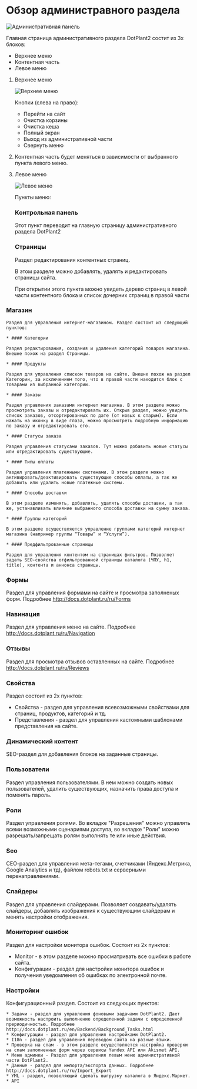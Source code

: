 # Обзор администравного раздела

![Административная панель](images/admin-panel.png)

Главная страница административного раздела DotPlant2 состит из 3х блоков:
* Верхнее меню
* Контентная часть
* Левое меню

1. Верхнее меню

    ![Верхнее меню](images/top-menu.png)

    Кнопки (слева на право):
    * Перейти на сайт
    * Очистка корзины
    * Очистка кеша
    * Полный экран
    * Выход из административной части
    * Свернуть меню

2. Контентная часть будет меняться в зависимости от выбранного пункта левого меню.

3. Левое меню

    ![Левое меню](images/sidebar-menu.png)
    
    Пункты меню:
    ### Контрольная панель 
    
    Этот пункт переводит на главную страницу административного раздела DotPlant2
    
    ### Страницы 
    
    Раздел редактирования контентных страниц. 
    
    В этом разделе можно добавлять, удалять и редактировать страницы сайта.
    
    При открытии этого пункта можно увидеть дерево страниц в левой части контентного блока и список дочерних страниц в правой части
    
 ### Магазин 
    
    Раздел для управления интернет-магазином. Раздел состоит из следующий пунктов:
    
    * #### Категории 
    
    Раздел редактирования, создания и удаления категорий товаров магазина. Внешне похож на раздел Страницы.
    
    * #### Продукты 
    
    Раздел для управления списком товаров на сайте. Внешне похож на раздел Категории, за исключением того, что в правой части находится блок с товарами из выбранной категории.
    
    * #### Заказы
    
    Раздел управления заказами интернет магазина. В этом разделе можно просмотреть заказы и отредактировать их. Открыв раздел, можно увидеть список заказов, отсортированных по дате (от новых к старым). Если нажать на иконку в виде глаза, можно просмотреть подробную информацию по заказу и отредактировать его.
    
    * #### Статусы заказа 
    
    Раздел управления статусами заказов. Тут можно добавить новые статусы или отредактировать существующие.
    
    * #### Типы оплаты 
    
    Раздел управления платежными системами. В этом разделе можно активировать/деактивировать существующие способы оплаты, а так же добавить или удалить новые платежные системы.
    
    * #### Способы доставки 
    
    В этом разделе изменять, добавлять, удалять способы доставки, а так же, устанавливать влияние выбранного способа доставки на сумму заказа.
    
    * #### Группы категорий 
    
    В этом разделе осуществляется управление группами категорий интернет магазина (например группы “Товары” и “Услуги”).
    
    * #### Предфильтрованные страницы 
    
    Раздел для управления контентом на страницах фильтров. Позволяет задать SEO-свойства отфильтрованной страницы каталога (ЧПУ, h1, title), контента и аннонса страницы.
    
 ### Формы

 Раздел для управления формами на сайте и просмотра заполненых форм. Подробнее http://docs.dotplant.ru/ru/Forms 

 ### Навинация 
    
 Раздел для управления меню на сайте. Подробнее http://docs.dotplant.ru/ru/Navigation 
    
 ### Отзывы 
    
 Раздел для просмотра отзывов оставленных на сайте. Подробнее http://docs.dotplant.ru/ru/Reviews 
    
 ### Свойства
    
 Раздел состоит из 2х пунктов:
    
 * Свойства - раздел для управления всевозможными свойствами для страниц, продуктов, категорий и тд.
 * Представления - раздел для управления кастомными шаблонами представления на сайте.
    
 ### Динамический контент
    
 SEO-раздел для добавления блоков на заданные страницы.
    
 ### Пользователи 
    
 Раздел управления пользователями. В нем можно создать новых пользователей, удалить существующих, назначить права доступа и поменять пароль.
    
 ### Роли 
    
 Раздел управления ролями. Во вкладке "Разрешения" можно управлять всеми возможными сценариями доступа, во вкладке "Роли" можно разрешать/запрещать ролям выполнять те или иные действия.
    
 ### Seo
    
 СЕО-раздел для управления мета-тегами, счетчиками (Яндекс.Метрика, Google Analytics и тд), файлом robots.txt и серверными перенаправлениями.
    
 ### Слайдеры 
    
 Раздел для управления слайдерами. Позволяет создавать/удалять слайдеры, добавлять изображения к существующим слайдерам и менять настройки отображения.
    
 ### Мониторинг ошибок 
    
 Раздел для настройки монитора ошибок. Состоит из 2х пунктов:
    
 * Monitor - в этом разделе можно просматривать все ошибки в работе сайта.
 * Конфигурации - раздел для настройки монитора ошибок и получения уведомления об ошибках по электронной почте.
   
 ### Настройки 
 
 Конфигурационный раздел. Состоит из следующих пунктов:
 
    * Задачи - раздел для управления фоновыми задачами DotPlant2. Дает возможность настроить выполнение определенной задачи с определенной прериодичностью. Подробнее http://docs.dotplant.ru/en/Backend/Background_Tasks.html
    * Конфигурации - раздел для управления настройками DotPlant2.
    * I18n - раздел для управления переводом сайта на разные языки.
    * Проверка на спам - в этом разделе осуществляется настройка проверки на спам заполненных форм через сервисы Yandex API или Akismet API.
    * Меню админки - Раздел для управления левым меню административной части DotPlant2.
    * Данные - раздел для импорта/экспорта данных. Подробнее http://docs.dotplant.ru/ru/Import_Export 
    * YML - раздел, позволяющий сделать выгрузку каталога в Яндекс.Маркет.
    * API

